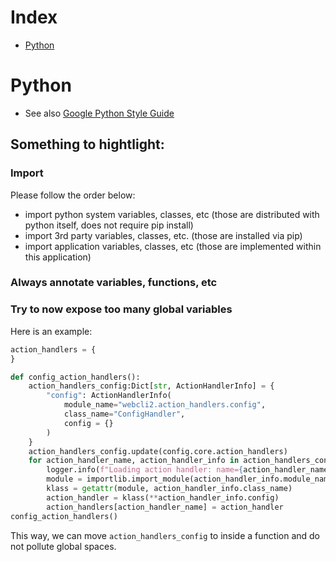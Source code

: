 # Index
* [Python](#python)

# Python
* See also [Google Python Style Guide](#https://google.github.io/styleguide/pyguide.html)

## Something to hightlight:
### Import
Please follow the order below:
* import python system variables, classes, etc (those are distributed with python itself, does not require pip install)
* import 3rd party variables, classes, etc. (those are installed via pip)
* import application variables, classes, etc (those are implemented within this application)
### Always annotate variables, functions, etc
### Try to now expose too many global variables
Here is an example:
```python
action_handlers = {
}

def config_action_handlers():
    action_handlers_config:Dict[str, ActionHandlerInfo] = {
        "config": ActionHandlerInfo(
            module_name="webcli2.action_handlers.config",
            class_name="ConfigHandler",
            config = {}
        )
    }
    action_handlers_config.update(config.core.action_handlers)
    for action_handler_name, action_handler_info in action_handlers_config.items():
        logger.info(f"Loading action handler: name={action_handler_name}, module={action_handler_info.module_name}, class={action_handler_info.class_name}")
        module = importlib.import_module(action_handler_info.module_name)
        klass = getattr(module, action_handler_info.class_name)
        action_handler = klass(**action_handler_info.config)
        action_handlers[action_handler_name] = action_handler
config_action_handlers()
```
This way, we can move `action_handlers_config` to inside a function and do not pollute global spaces.